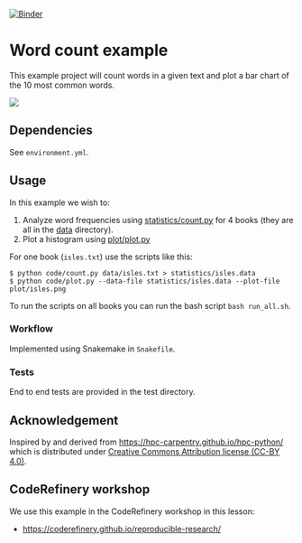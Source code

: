 [![Binder](https://mybinder.org/badge_logo.svg)](https://mybinder.org/v2/gh/coderefinery/word-count/HEAD)

# Word count example

This example project will count words in a given text and plot a bar chart of the 10
most common words.

![](https://coderefinery.github.io/reproducible-research/_images/arrows.png)

## Dependencies

See `environment.yml`.


## Usage

In this example we wish to: 
1. Analyze word frequencies using [statistics/count.py](https://github.com/coderefinery/word-count/blob/main/statistics/count.py)
   for 4 books (they are all in the [data](https://github.com/coderefinery/word-count/tree/main/data) directory).
2. Plot a histogram using [plot/plot.py](https://github.com/coderefinery/word-count/blob/main/plot/plot.py)

For one book (`isles.txt`) use the scripts like this:
```
$ python code/count.py data/isles.txt > statistics/isles.data
$ python code/plot.py --data-file statistics/isles.data --plot-file plot/isles.png
```

To run the scripts on all books you can run the bash script `bash run_all.sh`. 

### Workflow

Implemented using Snakemake in `Snakefile`.

### Tests

End to end tests are provided in the test directory.

## Acknowledgement

Inspired by and derived from https://hpc-carpentry.github.io/hpc-python/
  which is distributed under
  [Creative Commons Attribution license (CC-BY 4.0)](https://creativecommons.org/licenses/by/4.0/).

## CodeRefinery workshop

We use this example in the CodeRefinery workshop in this lesson:
- https://coderefinery.github.io/reproducible-research/
